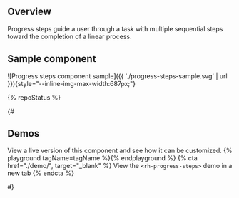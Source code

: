 ## Overview
  Progress steps guide a user through a task with multiple sequential steps 
  toward the completion of a linear process.


## Sample component
  ![Progress steps component sample]({{ 
  './progress-steps-sample.svg' | url 
  }}){style="--inline-img-max-width:687px;"}

{% repoStatus %}

{#

## Demos
  View a live version of this component and see how it can be customized.
  {% playground tagName=tagName %}{% endplayground %}
  {% cta href="./demo/", target="_blank" %}
    View the `<rh-progress-steps>` demo in a new tab
  {% endcta %}

#}

